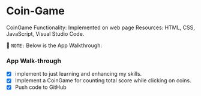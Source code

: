 # Coin-Game
CoinGame Functionality: Implemented on web page
Resources: HTML, CSS, JavaScript, Visual Studio Code.

📝 `NOTE:` Below is the App Walkthrough:
  ### App Walk-through
- [x] implement to just learning and enhancing my skills.
- [x] Implement a CoinGame for counting total score while clicking on coins.
- [x] Push code to GitHub
